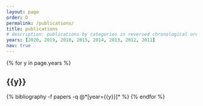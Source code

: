 ```yaml
---
layout: page
order: D
permalink: /publications/
title: publications
# description: publications by categories in reversed chronological order. generated by jekyll-scholar.
years: [2020, 2019, 2018, 2015, 2014, 2013, 2012, 2011]
nav: true
---
```


<div class="publications">

{% for y in page.years %}
  <h2 class="year">{{y}}</h2>
  {% bibliography -f papers -q @*[year={{y}}]* %}
{% endfor %}

</div>
